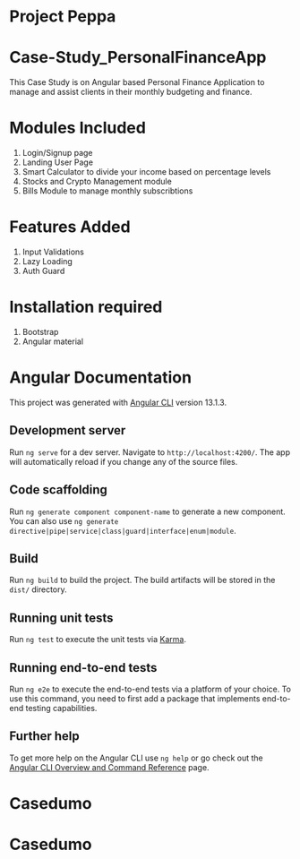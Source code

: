 # Project Peppa

# Case-Study_PersonalFinanceApp
This Case Study is on Angular based Personal Finance Application to manage and assist clients in their monthly budgeting and finance.

# Modules Included
1. Login/Signup page
2. Landing User Page
3. Smart Calculator to divide your income based on percentage levels
4. Stocks and Crypto Management module
5. Bills Module to manage monthly subscribtions 

# Features Added 
1. Input Validations
2. Lazy Loading
3. Auth Guard

# Installation required
1. Bootstrap
2. Angular material


# Angular Documentation


This project was generated with [Angular CLI](https://github.com/angular/angular-cli) version 13.1.3.

## Development server

Run `ng serve` for a dev server. Navigate to `http://localhost:4200/`. The app will automatically reload if you change any of the source files.

## Code scaffolding

Run `ng generate component component-name` to generate a new component. You can also use `ng generate directive|pipe|service|class|guard|interface|enum|module`.

## Build

Run `ng build` to build the project. The build artifacts will be stored in the `dist/` directory.

## Running unit tests

Run `ng test` to execute the unit tests via [Karma](https://karma-runner.github.io).

## Running end-to-end tests

Run `ng e2e` to execute the end-to-end tests via a platform of your choice. To use this command, you need to first add a package that implements end-to-end testing capabilities.

## Further help

To get more help on the Angular CLI use `ng help` or go check out the [Angular CLI Overview and Command Reference](https://angular.io/cli) page.
# Casedumo
# Casedumo
